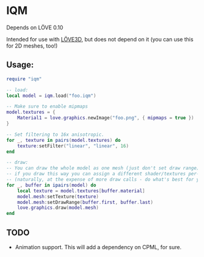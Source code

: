 # IQM

Depends on LÖVE 0.10

Intended for use with [LÖVE3D](https://github.com/excessive/love3d), but does not depend on it (you can use this for 2D meshes, too!)

## Usage:
```lua
require "iqm"

-- load:
local model = iqm.load("foo.iqm")

-- Make sure to enable mipmaps
model.textures = {
	Material1 = love.graphics.newImage("foo.png", { mipmaps = true })
}

-- Set filtering to 16x anisotropic.
for _, texture in pairs(model.textures) do
	texture:setFilter("linear", "linear", 16)
end

-- draw:
-- You can draw the whole model as one mesh (just don't set draw range), but
-- if you draw this way you can assign a different shader/textures per-mesh.
-- (naturally, at the expense of more draw calls - do what's best for you)
for _, buffer in ipairs(model) do
	local texture = model.textures[buffer.material]
	model.mesh:setTexture(texture)
	model.mesh:setDrawRange(buffer.first, buffer.last)
	love.graphics.draw(model.mesh)
end
```

## TODO
* Animation support. This will add a dependency on CPML, for sure.
